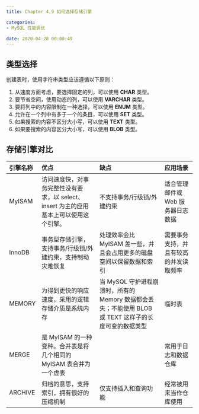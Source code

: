 ```yaml
---
title: Chapter 4.9 如何选择存储引擎

categories:
- MySQL 性能调优

date: 2020-04-28 00:00:49
---
```


## 类型选择

创建表时，使用字符串类型应该遵循以下原则：
1. 从速度方面考虑，要选择固定的列，可以使用 **CHAR** 类型。
1. 要节省空间，使用动态的列，可以使用 **VARCHAR** 类型。
1. 要将列中的内容限制在一种选择，可以使用 **ENUM** 类型。
1. 允许在一个列中有多于一个的条目，可以使用 **SET** 类型。
1. 如果搜索的内容不区分大小写，可以使用 **TEXT** 类型。
1. 如果要搜索的内容区分大小写，可以使用 **BLOB** 类型。

## 存储引擎对比
|引擎名称|优点|缺点|应用场景|
| :-- | :-- | :-- | :-- |
|MyISAM|访问速度快，对事务完整性没有要求，以 select、insert 为主的应用基本上可以使用这个引擎。|不支持事务/行级锁/外建约束|适合管理邮件或 Web 服务器日志数据|
|InnoDB|事务型存储引擎，支持事务/行级锁/外建约束，支持制动灾难恢复|处理效率会比 MyISAM 差一些，并且会占用更多的磁盘空间以保留数据和索引|需要事务支持，并且有较高的并发读取频率|
|MEMORY|为得到更快的响应速度，采用的逻辑存储介质是系统内存|当 MySQL 守护进程崩溃时，所有的 Memory 数据都会丢失；不能使用 BLOB 或 TEXT 这样子的长度可变的数据类型|临时表|
|MERGE|是 MyISAM 的一种变种。合并表是将几个相同的 MyISAM 表合并为一个虚表||常用于日志和数据仓库|
|ARCHIVE|归档的意思，支持索引，拥有很好的压缩机制|仅支持插入和查询功能|经常被用来当作仓库使用|